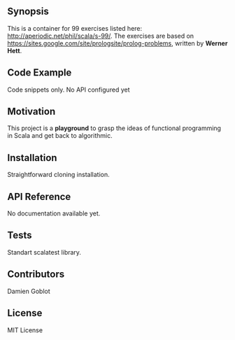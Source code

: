 ## Synopsis

This is a container for 99 exercises listed here: http://aperiodic.net/phil/scala/s-99/.
The exercises are based on https://sites.google.com/site/prologsite/prolog-problems, written by **Werner Hett**.

## Code Example

Code snippets only. No API configured yet

## Motivation

This project is a **playground** to grasp the ideas of functional programming in Scala and get back to algorithmic.

## Installation

Straightforward cloning installation.

## API Reference

No documentation available yet.

## Tests

Standart scalatest library.

## Contributors

Damien Goblot

## License

MIT License